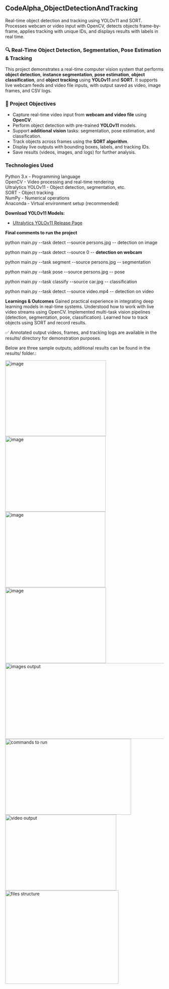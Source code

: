 ## CodeAlpha_ObjectDetectionAndTracking
Real-time object detection and tracking using YOLOv11 and SORT. Processes webcam or video input with OpenCV, detects objects frame-by-frame, applies tracking with unique IDs, and displays results with labels in real time.

### 🔍 Real-Time Object Detection, Segmentation, Pose Estimation & Tracking
This project demonstrates a real-time computer vision system that performs **object detection**, **instance segmentation**, **pose estimation**, **object classification**, and **object tracking** using **YOLOv11** and **SORT**. It supports live webcam feeds and video file inputs, with output saved as video, image frames, and CSV logs.

### 📌 Project Objectives
- Capture real-time video input from **webcam and video file** using **OpenCV**.
- Perform object detection with pre-trained **YOLOv11** models.
- Support **additional vision** tasks: segmentation, pose estimation, and classification.
- Track objects across frames using the **SORT algorithm**.
- Display live outputs with bounding boxes, labels, and tracking IDs.
- Save results (videos, images, and logs) for further analysis.

### Technologies Used
Python 3.x          - Programming language                         
OpenCV              - Video processing and real-time rendering     
Ultralytics YOLOv11 - Object detection, segmentation, etc.         
SORT                - Object tracking                              
NumPy               - Numerical operations                         
Anaconda            - Virtual environment setup (recommended) 

 **Download YOLOv11 Models:**  
- [Ultralytics YOLOv11 Release Page](https://github.com/ultralytics/assets/releases)

**Final comments to run the project**

python main.py --task detect --source persons.jpg      -- detection on image

python main.py --task detect --source 0                -- **detection on webcam**

python main.py --task segment --source persons.jpg     -- segmentation

python main.py --task pose --source persons.jpg        -- pose

python main.py --task classify --source car.jpg        -- classification

python main.py --task detect --source video.mp4        -- detection on video

**Learnings & Outcomes**
Gained practical experience in integrating deep learning models in real-time systems.
Understood how to work with live video streams using OpenCV.
Implemented multi-task vision pipelines (detection, segmentation, pose, classification).
Learned how to track objects using SORT and record results.

✅ Annotated output videos, frames, and tracking logs are available in the results/ directory for demonstration purposes.

Below are three sample outputs; additional results can be found in the results/ folder.:

<img width="320" height="240" alt="image" src="https://github.com/user-attachments/assets/ed57f278-f536-4cfe-9966-7e281e65ff72" />
<img width="319" height="239" alt="image" src="https://github.com/user-attachments/assets/5b27024e-fc32-4ea6-bcf0-75a2f1330295" />
<img width="318" height="240" alt="image" src="https://github.com/user-attachments/assets/7e7c0c3e-c310-4741-8247-8b3ac8f7aa9f" />

<img width="320" height="240" alt="image" src="https://github.com/user-attachments/assets/31fb149a-070d-4a37-ad53-9df91ae9a170" />
<img width="600" height="240" alt="images output" src="https://github.com/user-attachments/assets/d621ba9e-ae53-499f-954f-08727a140e2f" />

<img width="400" height="240" alt="commands to run" src="https://github.com/user-attachments/assets/4b7d4634-535c-4b17-8c04-dab987b5f759" />
<img width="353" height="240" alt="video output" src="https://github.com/user-attachments/assets/ccb4804c-82f3-4039-b268-f9d86fd60374" />
<img width="360" height="296" alt="files structure" src="https://github.com/user-attachments/assets/907b00cb-22c9-42c9-b047-0de137bd7a9b" />




